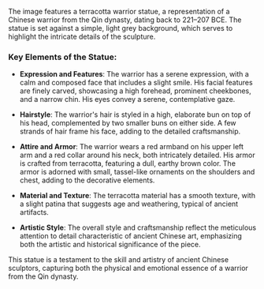 The image features a terracotta warrior statue, a representation of a Chinese warrior from the Qin dynasty, dating back to 221–207 BCE. The statue is set against a simple, light grey background, which serves to highlight the intricate details of the sculpture.

### Key Elements of the Statue:

- **Expression and Features**: The warrior has a serene expression, with a calm and composed face that includes a slight smile. His facial features are finely carved, showcasing a high forehead, prominent cheekbones, and a narrow chin. His eyes convey a serene, contemplative gaze.

- **Hairstyle**: The warrior's hair is styled in a high, elaborate bun on top of his head, complemented by two smaller buns on either side. A few strands of hair frame his face, adding to the detailed craftsmanship.

- **Attire and Armor**: The warrior wears a red armband on his upper left arm and a red collar around his neck, both intricately detailed. His armor is crafted from terracotta, featuring a dull, earthy brown color. The armor is adorned with small, tassel-like ornaments on the shoulders and chest, adding to the decorative elements.

- **Material and Texture**: The terracotta material has a smooth texture, with a slight patina that suggests age and weathering, typical of ancient artifacts.

- **Artistic Style**: The overall style and craftsmanship reflect the meticulous attention to detail characteristic of ancient Chinese art, emphasizing both the artistic and historical significance of the piece.

This statue is a testament to the skill and artistry of ancient Chinese sculptors, capturing both the physical and emotional essence of a warrior from the Qin dynasty.
